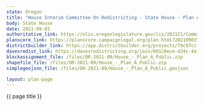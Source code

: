 ```yaml
---
state: Oregon
title: "House Interim Committee On Redistricting - State House - Plan A"
body: State House
date: 2021-09-03
authoritative_link: https://olis.oregonlegislature.gov/liz/2021I1/Committees/HRED/2021-09-03-08-00/MeetingMaterials
planscore_link: https://planscore.campaignlegal.org/plan.html?20210903T163940.548313546Z
districtbuilder_link: https://app.districtbuilder.org/projects/79c97cc1-ca44-4ff8-9f94-4f7bb7b723df
davesredist_link: https://davesredistricting.org/join/601c0ece-d34c-4af3-a97a-b87d8eee3e3e
blockassignment_file: /files/OR-2021-09/House_-_Plan_A_Public.zip
shapefile_file: /files/OR-2021-09/House_-_Plan_A_Public.zip
simplegeojson_file: /files/OR-2021-09/House_-_Plan_A_Public.geojson

layout: plan-page
---
```


{{ page.title }}

